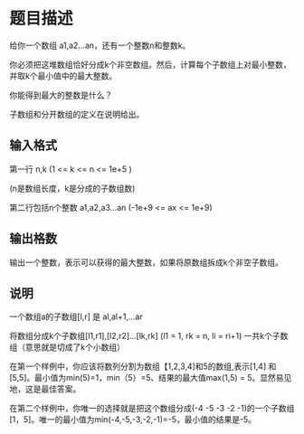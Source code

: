 # 题目描述

给你一个数组 a1,a2...an，还有一个整数n和整数k。

你必须把这堆数组恰好分成k个非空数组。然后，计算每个子数组上对最小整数，并取k个最小值中的最大整数。

你能得到最大的整数是什么？

子数组和分开数组的定义在说明给出。

## 输入格式

第一行 n,k (1 <= k <= n <= 1e+5 )

(n是数组长度，k是分成的子数组数)

第二行包括n个整数 a1,a2,a3...an
(-1e+9 <= ax <= 1e+9)

## 输出格数

输出一个整数，表示可以获得的最大整数，如果将原数组拆成k个非空子数组。

## 说明

一个数组a的子数组[l,r] 是 al,al+1,...ar

将数组分成k个子数组[l1,r1],[l2,r2]...[lk,rk] (l1 = 1, rk = n, li = ri+1)
一共k个子数组（意思就是切成了k个小数组）

在第一个样例中，你应该将数列分割为数组【1,2,3,4]和5的数组,表示[1,4] 和[5,5]。最小值为min(5)=1，min（5）=5、结果的最大值max(1,5) = 5。显然易见地，这是最佳答案。

在第二个样例中，你唯一的选择就是把这个数组分成(-4 -5 -3 -2 -1)的一个子数组[1，5]。唯一的最小值为min(-4,-5,-3,-2,-1)=-5，最小值的结果是-5。